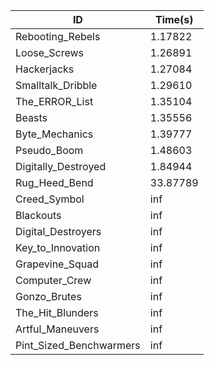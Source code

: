 |ID|Time(s)|
|-|-|
|Rebooting_Rebels|1.17822|
|Loose_Screws|1.26891|
|Hackerjacks|1.27084|
|Smalltalk_Dribble|1.29610|
|The_ERROR_List|1.35104|
|Beasts|1.35556|
|Byte_Mechanics|1.39777|
|Pseudo_Boom|1.48603|
|Digitally_Destroyed|1.84944|
|Rug_Heed_Bend|33.87789|
|Creed_Symbol|inf|
|Blackouts|inf|
|Digital_Destroyers|inf|
|Key_to_Innovation|inf|
|Grapevine_Squad|inf|
|Computer_Crew|inf|
|Gonzo_Brutes|inf|
|The_Hit_Blunders|inf|
|Artful_Maneuvers|inf|
|Pint_Sized_Benchwarmers|inf|
